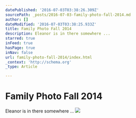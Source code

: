 ```yaml
---
datePublished: '2016-07-03T03:38:26.309Z'
sourcePath: _posts/2016-07-03-family-photo-fall-2014.md
author: []
dateModified: '2016-07-03T03:38:25.933Z'
title: Family Photo Fall 2014
description: Eleanor is in there somewhere ...
starred: true
inFeed: true
hasPage: true
inNav: false
url: family-photo-fall-2014/index.html
_context: 'http://schema.org'
_type: Article

---
```

# Family Photo Fall 2014

Eleanor is in there somewhere ...
![](https://s3-us-west-2.amazonaws.com/the-grid-img/p/b40e76c259ad246d32927d8118f787a5d6bab090.jpg)
